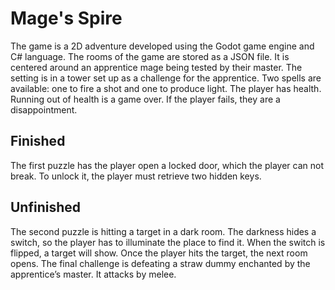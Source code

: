 # Mage's Spire

The game is a 2D adventure developed using the Godot game engine and C# language. The rooms of the game are stored as a JSON file. 
It is centered around an apprentice mage being tested by their master. The setting is in a tower set up as a challenge for the apprentice. Two spells are available: one to fire a shot and one to produce light. The player has health. Running out of health is a game over. If the player fails, they are a disappointment. 

## Finished

The first puzzle has the player open a locked door, which the player can not break. To unlock it, the player must retrieve two hidden keys. 

## Unfinished 

The second puzzle is hitting a target in a dark room. The darkness hides a switch, so the player has to illuminate the place to find it. When the switch is flipped, a target will show. Once the player hits the target, the next room opens.
The final challenge is defeating a straw dummy enchanted by the apprentice’s master. It attacks by melee.
